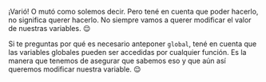 ¡Varió! O mutó como solemos decir. Pero tené en cuenta que poder hacerlo, no significa querer hacerlo. No siempre vamos a querer modificar el valor de nuestras variables. :relieved:

Si te preguntas por qué es necesario anteponer `global`, tené en cuenta que las variables globales pueden ser accedidas por cualquier función. Es la manera que tenemos de asegurar que sabemos eso y que aún así queremos modificar nuestra variable. :relieved:
